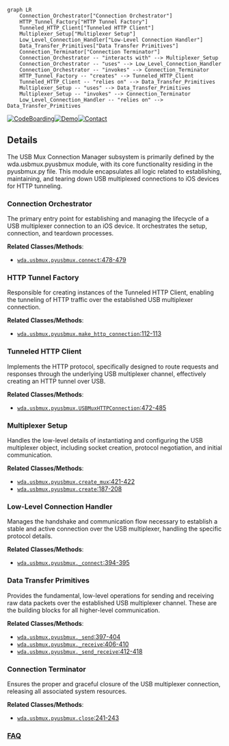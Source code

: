 ```mermaid
graph LR
    Connection_Orchestrator["Connection Orchestrator"]
    HTTP_Tunnel_Factory["HTTP Tunnel Factory"]
    Tunneled_HTTP_Client["Tunneled HTTP Client"]
    Multiplexer_Setup["Multiplexer Setup"]
    Low_Level_Connection_Handler["Low-Level Connection Handler"]
    Data_Transfer_Primitives["Data Transfer Primitives"]
    Connection_Terminator["Connection Terminator"]
    Connection_Orchestrator -- "interacts with" --> Multiplexer_Setup
    Connection_Orchestrator -- "uses" --> Low_Level_Connection_Handler
    Connection_Orchestrator -- "invokes" --> Connection_Terminator
    HTTP_Tunnel_Factory -- "creates" --> Tunneled_HTTP_Client
    Tunneled_HTTP_Client -- "relies on" --> Data_Transfer_Primitives
    Multiplexer_Setup -- "uses" --> Data_Transfer_Primitives
    Multiplexer_Setup -- "invokes" --> Connection_Terminator
    Low_Level_Connection_Handler -- "relies on" --> Data_Transfer_Primitives
```

[![CodeBoarding](https://img.shields.io/badge/Generated%20by-CodeBoarding-9cf?style=flat-square)](https://github.com/CodeBoarding/GeneratedOnBoardings)[![Demo](https://img.shields.io/badge/Try%20our-Demo-blue?style=flat-square)](https://www.codeboarding.org/demo)[![Contact](https://img.shields.io/badge/Contact%20us%20-%20contact@codeboarding.org-lightgrey?style=flat-square)](mailto:contact@codeboarding.org)

## Details

The USB Mux Connection Manager subsystem is primarily defined by the wda.usbmux.pyusbmux module, with its core functionality residing in the pyusbmux.py file. This module encapsulates all logic related to establishing, maintaining, and tearing down USB multiplexed connections to iOS devices for HTTP tunneling.

### Connection Orchestrator
The primary entry point for establishing and managing the lifecycle of a USB multiplexer connection to an iOS device. It orchestrates the setup, connection, and teardown processes.


**Related Classes/Methods**:

- <a href="https://github.com/openatx/facebook-wda/blob/master/wda/usbmux/pyusbmux.py#L478-L479" target="_blank" rel="noopener noreferrer">`wda.usbmux.pyusbmux.connect`:478-479</a>


### HTTP Tunnel Factory
Responsible for creating instances of the Tunneled HTTP Client, enabling the tunneling of HTTP traffic over the established USB multiplexer connection.


**Related Classes/Methods**:

- <a href="https://github.com/openatx/facebook-wda/blob/master/wda/usbmux/pyusbmux.py#L112-L113" target="_blank" rel="noopener noreferrer">`wda.usbmux.pyusbmux.make_http_connection`:112-113</a>


### Tunneled HTTP Client
Implements the HTTP protocol, specifically designed to route requests and responses through the underlying USB multiplexer channel, effectively creating an HTTP tunnel over USB.


**Related Classes/Methods**:

- <a href="https://github.com/openatx/facebook-wda/blob/master/wda/usbmux/pyusbmux.py#L472-L485" target="_blank" rel="noopener noreferrer">`wda.usbmux.pyusbmux.USBMuxHTTPConnection`:472-485</a>


### Multiplexer Setup
Handles the low-level details of instantiating and configuring the USB multiplexer object, including socket creation, protocol negotiation, and initial communication.


**Related Classes/Methods**:

- <a href="https://github.com/openatx/facebook-wda/blob/master/wda/usbmux/pyusbmux.py#L421-L422" target="_blank" rel="noopener noreferrer">`wda.usbmux.pyusbmux.create_mux`:421-422</a>
- <a href="https://github.com/openatx/facebook-wda/blob/master/wda/usbmux/pyusbmux.py#L187-L208" target="_blank" rel="noopener noreferrer">`wda.usbmux.pyusbmux.create`:187-208</a>


### Low-Level Connection Handler
Manages the handshake and communication flow necessary to establish a stable and active connection over the USB multiplexer, handling the specific protocol details.


**Related Classes/Methods**:

- <a href="https://github.com/openatx/facebook-wda/blob/master/wda/usbmux/pyusbmux.py#L394-L395" target="_blank" rel="noopener noreferrer">`wda.usbmux.pyusbmux._connect`:394-395</a>


### Data Transfer Primitives
Provides the fundamental, low-level operations for sending and receiving raw data packets over the established USB multiplexer channel. These are the building blocks for all higher-level communication.


**Related Classes/Methods**:

- <a href="https://github.com/openatx/facebook-wda/blob/master/wda/usbmux/pyusbmux.py#L397-L404" target="_blank" rel="noopener noreferrer">`wda.usbmux.pyusbmux._send`:397-404</a>
- <a href="https://github.com/openatx/facebook-wda/blob/master/wda/usbmux/pyusbmux.py#L406-L410" target="_blank" rel="noopener noreferrer">`wda.usbmux.pyusbmux._receive`:406-410</a>
- <a href="https://github.com/openatx/facebook-wda/blob/master/wda/usbmux/pyusbmux.py#L412-L418" target="_blank" rel="noopener noreferrer">`wda.usbmux.pyusbmux._send_receive`:412-418</a>


### Connection Terminator
Ensures the proper and graceful closure of the USB multiplexer connection, releasing all associated system resources.


**Related Classes/Methods**:

- <a href="https://github.com/openatx/facebook-wda/blob/master/wda/usbmux/pyusbmux.py#L241-L243" target="_blank" rel="noopener noreferrer">`wda.usbmux.pyusbmux.close`:241-243</a>




### [FAQ](https://github.com/CodeBoarding/GeneratedOnBoardings/tree/main?tab=readme-ov-file#faq)
